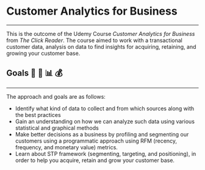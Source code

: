 # Customer Analytics for Business
---
This is the outcome of the Udemy Course *Customer Analytics for Business* from *The Click Reader*.
The course aimed to work with a transactional customer data, analysis on data to find insights for acquiring, retaining, and growing your customer base.

## Goals :snake: :dart: :bar_chart: :moneybag:
---
The approach and goals are as follows:
- Identify what kind of data to collect and from which sources along with the best practices
- Gain an understanding on how we can analyze such data using various statistical and graphical methods
- Make better decisions as a business by profiling and segmenting our customers using a programmatic approach using RFM (recency, frequency, and monetary value) metrics.
- Learn about STP framework (segmenting, targeting, and positioning), in order to help you acquire, retain and grow your customer base.
